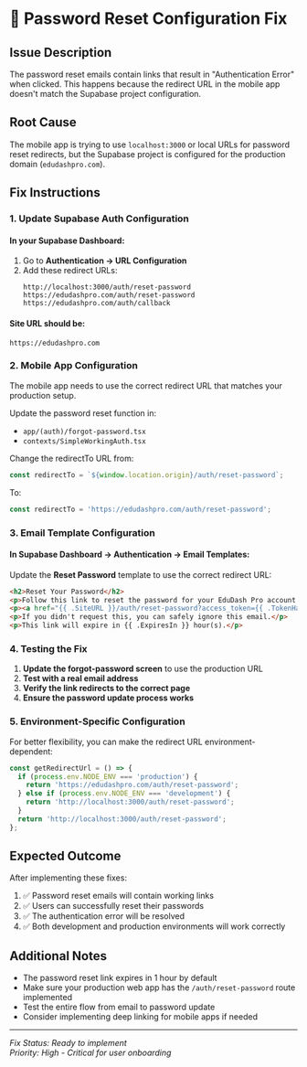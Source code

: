 # 🔐 Password Reset Configuration Fix

## Issue Description
The password reset emails contain links that result in "Authentication Error" when clicked. This happens because the redirect URL in the mobile app doesn't match the Supabase project configuration.

## Root Cause
The mobile app is trying to use `localhost:3000` or local URLs for password reset redirects, but the Supabase project is configured for the production domain (`edudashpro.com`).

## Fix Instructions

### 1. Update Supabase Auth Configuration

#### In your Supabase Dashboard:
1. Go to **Authentication → URL Configuration**
2. Add these redirect URLs:
   ```
   http://localhost:3000/auth/reset-password
   https://edudashpro.com/auth/reset-password
   https://edudashpro.com/auth/callback
   ```

#### Site URL should be:
```
https://edudashpro.com
```

### 2. Mobile App Configuration

The mobile app needs to use the correct redirect URL that matches your production setup.

Update the password reset function in:
- `app/(auth)/forgot-password.tsx`
- `contexts/SimpleWorkingAuth.tsx`

Change the redirectTo URL from:
```typescript
const redirectTo = `${window.location.origin}/auth/reset-password`;
```

To:
```typescript
const redirectTo = 'https://edudashpro.com/auth/reset-password';
```

### 3. Email Template Configuration

#### In Supabase Dashboard → Authentication → Email Templates:

Update the **Reset Password** template to use the correct redirect URL:

```html
<h2>Reset Your Password</h2>
<p>Follow this link to reset the password for your EduDash Pro account:</p>
<p><a href="{{ .SiteURL }}/auth/reset-password?access_token={{ .TokenHash }}&type=recovery">Reset Password</a></p>
<p>If you didn't request this, you can safely ignore this email.</p>
<p>This link will expire in {{ .ExpiresIn }} hour(s).</p>
```

### 4. Testing the Fix

1. **Update the forgot-password screen** to use the production URL
2. **Test with a real email address**
3. **Verify the link redirects to the correct page**
4. **Ensure the password update process works**

### 5. Environment-Specific Configuration

For better flexibility, you can make the redirect URL environment-dependent:

```typescript
const getRedirectUrl = () => {
  if (process.env.NODE_ENV === 'production') {
    return 'https://edudashpro.com/auth/reset-password';
  } else if (process.env.NODE_ENV === 'development') {
    return 'http://localhost:3000/auth/reset-password';
  }
  return 'http://localhost:3000/auth/reset-password';
};
```

## Expected Outcome

After implementing these fixes:
1. ✅ Password reset emails will contain working links
2. ✅ Users can successfully reset their passwords
3. ✅ The authentication error will be resolved
4. ✅ Both development and production environments will work correctly

## Additional Notes

- The password reset link expires in 1 hour by default
- Make sure your production web app has the `/auth/reset-password` route implemented
- Test the entire flow from email to password update
- Consider implementing deep linking for mobile apps if needed

---

*Fix Status: Ready to implement*  
*Priority: High - Critical for user onboarding*

